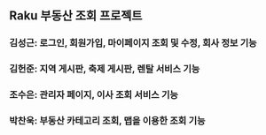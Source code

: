 ## Raku 부동산 조회 프로젝트

### 김성근: 로그인, 회원가입, 마이페이지 조회 및 수정, 회사 정보 기능

### 김헌준: 지역 게시판, 축제 게시판, 렌탈 서비스 기능

### 조수은: 관리자 페이지, 이사 조회 서비스 기능

### 박찬욱: 부동산 카테고리 조회, 맵을 이용한 조회 기능
